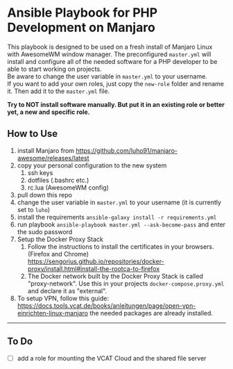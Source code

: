 Ansible Playbook for PHP Development on Manjaro
===============================================

This playbook is designed to be used on a fresh install of Manjaro Linux with AwesomeWM window manager. The preconfigured `master.yml` will install and configure all of the needed software for a PHP developer to be able to start working on projects.  
Be aware to change the user variable in `master.yml` to your username.  
If you want to add your own roles, just copy the `new-role` folder and rename it. Then add it to the `master.yml` file.  

**Try to NOT install software manually. But put it in an existing role or better yet, a new and specific role.**

How to Use
----------

1. install Manjaro from https://github.com/luho91/manjaro-awesome/releases/latest
2. copy your personal configuration to the new system
   1. ssh keys
   2. dotfiles (.bashrc etc.)
   3. rc.lua (AwesomeWM config)
3. pull down this repo
4. change the user variable in `master.yml` to your username (it is currently set to `luho`)
5. install the requirements `ansible-galaxy install -r requirements.yml`
6. run playbook `ansible-playbook master.yml --ask-become-pass` and enter the sudo password
7. Setup the Docker Proxy Stack
   1. Follow the instructions to install the certificates in your browsers. (Firefox and Chrome) https://sengorius.github.io/repositories/docker-proxy/install.html#install-the-rootca-to-firefox
   2. The Docker network built by the Docker Proxy Stack is called "proxy-network". Use this in your projects `docker-compose.proxy.yml` and declare it as "external".
8. To setup VPN, follow this guide: https://docs.tools.vcat.de/books/anleitungen/page/open-vpn-einrichten-linux-manjaro the needed packages are already installed.

-----
To Do
-----

- [ ] add a role for mounting the VCAT Cloud and the shared file server
